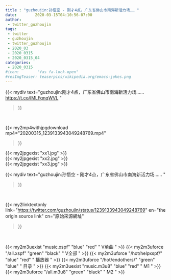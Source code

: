 ```yaml
---
title : "guzhoujin:孙悟空 - 刚才4点，广东省佛山市南海新活力场…… "
date:        2020-03-15T04:10:56-07:00
author:
 - twitter_guzhoujin
tags:
 - twitter
 - guzhoujin
 - twitter_guzhoujin
 - 2020_03
 - 2020_0315
 - 2020_0315_04
categories:
 - 2020_0315
#icon:        "fas fa-lock-open"
#resImgTeaser: teaserpics/wikipedia.org/emacs-jokes.png
---
```


{{< mydiv text="guzhoujin:刚才4点，广东省佛山市南海新活力场…… https://t.co/lMLFqnqWVL "
>}}
<br>


{{< my2mp4withjpgdownload mp4="20200315_1239133943049248769.mp4"
>}}

{{< my2jpgexist "xx1.jpg" >}}<br>
{{< my2jpgexist "xx2.jpg" >}}<br>
{{< my2jpgexist "xx3.jpg" >}}<br>



{{< mydiv text="guzhoujin:孙悟空 - 刚才4点，广东省佛山市南海新活力场…… "
>}}
<br>

{{< my2linktextonly link="https://twitter.com/guzhoujin/status/1239133943049248769"
en="the origin source link" cn="原始來源網址"
>}}


<br>

{{< my2m3uexist "music.xspf"        "blue"   "red"    " V单曲 " >}} {{< my2m3uforce "/all.xspf"         "green"  "black"  " V全部 " >}} {{< my2m3uforce "/hot/helpxspf/"    "blue"   "red"    " 播放器 " >}} {{< my2m3uforce "/hot/endothers/"   "green"  "blue"   " 目录 " >}} {{< my2m3uexist "music.m3u8"        "blue"   "red"    " M1 " >}} {{< my2m3uforce "/all.m3u8"         "green"  "black"  " M2 " >}} 
